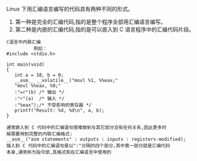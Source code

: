 Linux 下用汇编语言编写的代码具有两种不同的形式。
1. 第一种是完全的汇编代码,指的是整个程序全部用汇编语言编写。
2. 第二种是内嵌的汇编代码,指的是可以嵌入到 C 语言程序中的汇编代码片段。

```
C语言中内联汇编
          例如：
#include <stdio.h>

int main(void)
{
   int a = 10, b = 0;
   __asm__ __volatile__("movl %1, %%eax;"
   "movl %%eax, %0;"
   :"=r"(b) /* 输出 */
   :"r"(a)  /* 输入 */
   :"%eax");/* 不受影响的寄存器 */
   printf("Result: %d, %d\n", a, b);
}

通常嵌入到 C 代码中的汇编语句很难做到与其它部分没有任何关系,因此更多时
候需要用到完整的内联汇编格式:
__asm__("asm statements" : outputs : inputs : registers-modified);
插入到 C 代码中的汇编语句是以":"分隔的四个部分,其中第一部分就是汇编代码
本身,通常称为指令部,其格式和在汇编语言中使用的

```